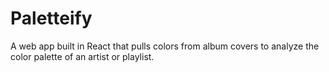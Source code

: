 # Paletteify

A web app built in React that pulls colors from album covers to analyze the color palette of an artist or playlist. 
